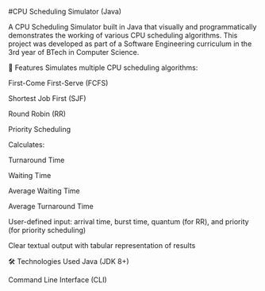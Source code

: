 #CPU Scheduling Simulator (Java)


A CPU Scheduling Simulator built in Java that visually and programmatically demonstrates the working of various CPU scheduling algorithms. This project was developed as part of a Software Engineering curriculum in the 3rd year of BTech in Computer Science.

📌 Features
Simulates multiple CPU scheduling algorithms:

First-Come First-Serve (FCFS)

Shortest Job First (SJF)

Round Robin (RR)

Priority Scheduling

Calculates:

Turnaround Time

Waiting Time

Average Waiting Time

Average Turnaround Time

User-defined input: arrival time, burst time, quantum (for RR), and priority (for priority scheduling)

Clear textual output with tabular representation of results

🛠️ Technologies Used
Java (JDK 8+)

Command Line Interface (CLI)
